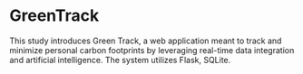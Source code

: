 # GreenTrack
This study introduces Green Track, a web application meant to track and minimize personal carbon footprints by leveraging real-time data integration and artificial intelligence. The system utilizes Flask, SQLite.
